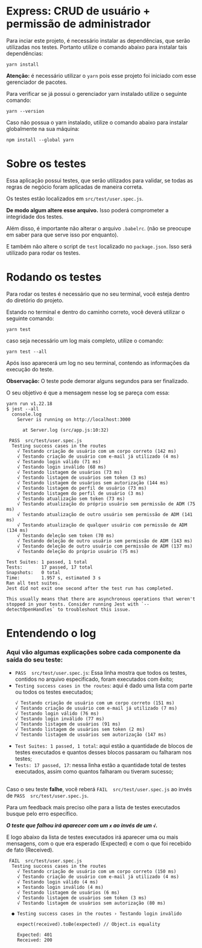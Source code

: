 # Express: CRUD de usuário + permissão de administrador

Para inciar este projeto, é necessário instalar as dependências, que serão utilizadas nos testes. Portanto utilize o comando abaixo para instalar tais dependências:

````
yarn install
````


**Atenção:** é necessário utilizar o `yarn` pois esse projeto foi iniciado com esse gerenciador de pacotes.

Para verificar se já possui o gerenciador yarn instalado utilize o seguinte comando:

````
yarn --version
````

Caso não possua o yarn instalado, utilize o comando abaixo para instalar globalmente na sua máquina:

````
npm install --global yarn
````
# **Sobre os testes**

Essa aplicação possui testes, que serão utilizados para validar, se todas as regras de negócio foram aplicadas de maneira correta.

Os testes estão localizados em `src/test/user.spec.js`. 

**De modo algum altere esse arquivo.** Isso poderá comprometer a integridade dos testes.

Além disso, é importante não alterar o arquivo `.babelrc`. (não se preocupe em saber para que serve isso por enquanto).

E também não altere o script de `test` localizado no `package.json`. Isso será utilizado para rodar os testes.


# **Rodando os testes** 

Para rodar os testes é necessário que no seu terminal, você esteja dentro do diretório do projeto.

Estando no terminal e dentro do caminho correto, você deverá utilizar o seguinte comando:

````
yarn test
````
caso seja necessário um log mais completo, utilize o comando:
````
yarn test --all
````
Após isso aparecerá um log no seu terminal, contendo as informações da execução do teste.

**Observação:** O teste pode demorar alguns segundos para ser finalizado.

O seu objetivo é que a mensagem nesse log se pareça com essa:
`````
yarn run v1.22.18
$ jest --all
  console.log
    Server is running on http://localhost:3000

      at Server.log (src/app.js:10:32)

 PASS  src/test/user.spec.js
  Testing success cases in the routes
    √ Testando criação de usuário com um corpo correto (142 ms)                                                                                                    
    √ Testando criação de usuário com e-mail já utilizado (4 ms)                                                                                                   
    √ Testando login válido (71 ms)                                                                                                                                
    √ Testando login inválido (68 ms)                                                                                                                              
    √ Testando listagem de usuários (73 ms)                                                                                                                        
    √ Testando listagem de usuários sem token (3 ms)                                                                                                               
    √ Testando listagem de usuários sem autorização (144 ms)                                                                                                       
    √ Testando listagem do perfil de usuário (73 ms)                                                                                                               
    √ Testando listagem do perfil de usuário (3 ms)                                                                                                                
    √ Testando atualização sem token (73 ms)                                                                                                                       
    √ Testando atualização do próprio usuário sem permissão de ADM (75 ms)                                                                                         
    √ Testando atualização de outro usuário sem permissão de ADM (141 ms)                                                                                          
    √ Testando atualização de qualquer usuário com permissão de ADM (134 ms)                                                                                       
    √ Testando deleção sem token (70 ms)                                                                                                                           
    √ Testando deleção de outro usuário sem permissão de ADM (143 ms)                                                                                              
    √ Testando deleção de outro usuário com permissão de ADM (137 ms)                                                                                              
    √ Testando deleção do próprio usuário (75 ms)                                                                                                                  
                                                                                                                                                                   
Test Suites: 1 passed, 1 total                                                                                                                                     
Tests:       17 passed, 17 total                                                                                                                                   
Snapshots:   0 total
Time:        1.957 s, estimated 3 s
Ran all test suites.
Jest did not exit one second after the test run has completed.

This usually means that there are asynchronous operations that weren't stopped in your tests. Consider running Jest with `--detectOpenHandles` to troubleshoot this issue.
`````
# **Entendendo o log**

### Aqui vão algumas explicações sobre cada componente da saída do seu teste:
- `PASS  src/test/user.spec.js`: Essa linha mostra que todos os testes, contidos no arquivo especificado, foram executados com êxito;
- `Testing success cases in the routes`: aqui é dado uma lista com parte ou todos os testes executados;
    ````
    √ Testando criação de usuário com um corpo correto (151 ms)                                                                                                    
    √ Testando criação de usuário com e-mail já utilizado (7 ms)                                                                                                   
    √ Testando login válido (76 ms)                                                                                                                                
    √ Testando login inválido (77 ms)                                                                                                                              
    √ Testando listagem de usuários (91 ms)                                                                                                                        
    √ Testando listagem de usuários sem token (2 ms)                                                                                                               
    √ Testando listagem de usuários sem autorização (147 ms)
    ````
- `Test Suites: 1 passed, 1 total`: aqui estão a quantidade de blocos de testes executados e quantos desses blocos passaram ou falharam nos testes;
- `Tests: 17 passed, 17`: nessa linha estão a quantidade total de testes executados, assim como quantos falharam ou tiveram sucesso;
##
Caso o seu teste **falhe**, você reberá `FAIL  src/test/user.spec.js` ao invés de `PASS  src/test/user.spec.js`.

Para um feedback mais preciso olhe para a lista de testes executados busque pelo erro específico.

***O teste que falhou irá aparecer com um `x` ao invés de um `√`.***

E logo abaixo da lista de testes executados irá aparecer uma ou mais mensagens, com o que era esperado (Expected) e com o que foi recebido de fato (Received).

`````
 FAIL  src/test/user.spec.js
  Testing success cases in the routes
    √ Testando criação de usuário com um corpo correto (150 ms)                                                                                                    
    √ Testando criação de usuário com e-mail já utilizado (4 ms)                                                                                                   
    √ Testando login válido (4 ms)                                                                                                                                 
    × Testando login inválido (4 ms)                                                                                                                               
    √ Testando listagem de usuários (6 ms)                                                                                                                         
    √ Testando listagem de usuários sem token (3 ms)                                                                                                               
    √ Testando listagem de usuários sem autorização (80 ms)                                                                                                        
                                                                                                                                                                   
  ● Testing success cases in the routes › Testando login inválido                                                                                                  
                                                                                                                                                                   
    expect(received).toBe(expected) // Object.is equality

    Expected: 401
    Received: 200

`````


